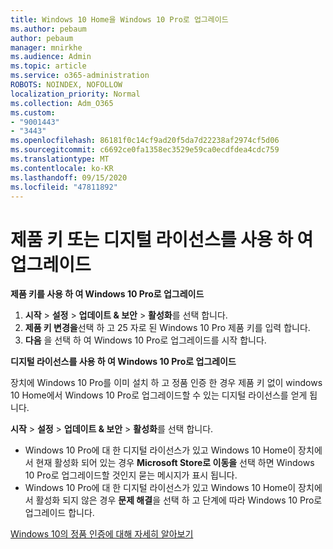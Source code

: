 ```yaml
---
title: Windows 10 Home을 Windows 10 Pro로 업그레이드
ms.author: pebaum
author: pebaum
manager: mnirkhe
ms.audience: Admin
ms.topic: article
ms.service: o365-administration
ROBOTS: NOINDEX, NOFOLLOW
localization_priority: Normal
ms.collection: Adm_O365
ms.custom:
- "9001443"
- "3443"
ms.openlocfilehash: 86181f0c14cf9ad20f5da7d22238af2974cf5d06
ms.sourcegitcommit: c6692ce0fa1358ec3529e59ca0ecdfdea4cdc759
ms.translationtype: MT
ms.contentlocale: ko-KR
ms.lasthandoff: 09/15/2020
ms.locfileid: "47811892"
---
```

# <a name="upgrade-using-either-a-product-key-or-a-digital-license"></a>제품 키 또는 디지털 라이선스를 사용 하 여 업그레이드

**제품 키를 사용 하 여 Windows 10 Pro로 업그레이드**

1. **시작**  >  **설정**  >  **업데이트 & 보안**  >  **활성화**를 선택 합니다.
2. **제품 키 변경을**선택 하 고 25 자로 된 Windows 10 Pro 제품 키를 입력 합니다.
3. **다음** 을 선택 하 여 Windows 10 Pro로 업그레이드를 시작 합니다.

**디지털 라이선스를 사용 하 여 Windows 10 Pro로 업그레이드**

장치에 Windows 10 Pro를 이미 설치 하 고 정품 인증 한 경우 제품 키 없이 windows 10 Home에서 Windows 10 Pro로 업그레이드할 수 있는 디지털 라이선스를 얻게 됩니다.

**시작**  >  **설정**  >  **업데이트 & 보안**  >  **활성화**를 선택 합니다.

- Windows 10 Pro에 대 한 디지털 라이선스가 있고 Windows 10 Home이 장치에서 현재 활성화 되어 있는 경우 **Microsoft Store로 이동을** 선택 하면 Windows 10 Pro로 업그레이드할 것인지 묻는 메시지가 표시 됩니다.
- Windows 10 Pro에 대 한 디지털 라이선스가 있고 Windows 10 Home이 장치에서 활성화 되지 않은 경우 **문제 해결**을 선택 하 고 단계에 따라 Windows 10 Pro로 업그레이드 합니다.

[Windows 10의 정품 인증에 대해 자세히 알아보기](https://support.microsoft.com/help/12440)